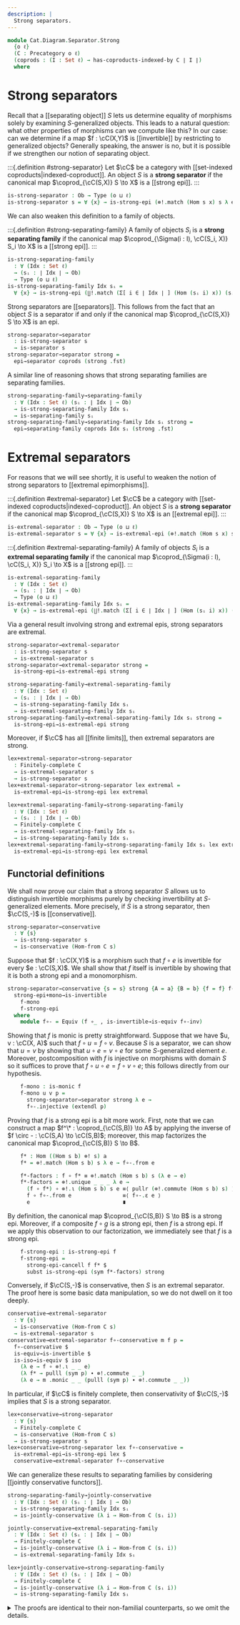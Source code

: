 ```yaml
---
description: |
  Strong separators.
---
```


<!--
```agda
open import Cat.Diagram.Coequaliser.RegularEpi
open import Cat.Diagram.Coproduct.Copower
open import Cat.Diagram.Coproduct.Indexed
open import Cat.Diagram.Limit.Finite
open import Cat.Functor.Conservative
open import Cat.Instances.Sets
open import Cat.Functor.Joint
open import Cat.Functor.Hom
open import Cat.Prelude

import Cat.Morphism.StrongEpi
import Cat.Diagram.Separator
import Cat.Reasoning
```
-->

```agda
module Cat.Diagram.Separator.Strong
  {o ℓ}
  (C : Precategory o ℓ)
  (coprods : (I : Set ℓ) → has-coproducts-indexed-by C ∣ I ∣)
  where
```

<!--
```agda
open Cat.Morphism.StrongEpi C
open Cat.Diagram.Separator C
open Cat.Reasoning C
open Copowers coprods

private variable
  s : Ob
```
-->

# Strong separators

Recall that a [[separating object]] $S$ lets us determine equality of
morphisms solely by examining $S$-generalized objects. This leads to
a natural question: what other properties of morphisms can we compute
like this? In our case: can we determine if a map $f : \cC(X,Y)$ is
[[invertible]] by restricting to generalized objects? Generally speaking,
the answer is no, but it is possible if we strengthen our notion of
separating object.

:::{.definition #strong-separator}
Let $\cC$ be a category with [[set-indexed coproducts|indexed-coproduct]].
An object $S$ is a **strong separator** if the canonical map $\coprod_{\cC(S,X)} S \to X$
is a [[strong epi]].
:::

```agda
is-strong-separator : Ob → Type (o ⊔ ℓ)
is-strong-separator s = ∀ {x} → is-strong-epi (⊗!.match (Hom s x) s λ e → e)
```

We can also weaken this definition to a family of objects.

:::{.definition #strong-separating-family}
A family of objects $S_i$ is a **strong separating family** if the
canonical map $\coprod_{\Sigma(i : I), \cC(S_i, X)} S_i \to X$
is a [[strong epi]].
:::

```agda
is-strong-separating-family
  : ∀ (Idx : Set ℓ)
  → (sᵢ : ∣ Idx ∣ → Ob)
  → Type (o ⊔ ℓ)
is-strong-separating-family Idx sᵢ =
  ∀ {x} → is-strong-epi (∐!.match (Σ[ i ∈ ∣ Idx ∣ ] (Hom (sᵢ i) x)) (sᵢ ⊙ fst) snd)
```

Strong separators are [[separators]]. This follows from the fact
that an object $S$ is a separator if and only if the canonical map
$\coprod_{\cC(S,X)} S \to X$ is an epi.

```agda
strong-separator→separator
  : is-strong-separator s
  → is-separator s
strong-separator→separator strong =
  epi→separator coprods (strong .fst)
```

A similar line of reasoning shows that strong separating families are
separating families.

```agda
strong-separating-family→separating-family
  : ∀ (Idx : Set ℓ) (sᵢ : ∣ Idx ∣ → Ob)
  → is-strong-separating-family Idx sᵢ
  → is-separating-family sᵢ
strong-separating-family→separating-family Idx sᵢ strong =
  epi→separating-family coprods Idx sᵢ (strong .fst)
```

# Extremal separators

For reasons that we will see shortly, it is useful to weaken the notion
of strong separators to [[extremal epimorphisms]].

:::{.definition #extremal-separator}
Let $\cC$ be a category with [[set-indexed coproducts|indexed-coproduct]].
An object $S$ is a **strong separator** if the canonical map $\coprod_{\cC(S,X)} S \to X$
is an [[extremal epi]].
:::

```agda
is-extremal-separator : Ob → Type (o ⊔ ℓ)
is-extremal-separator s = ∀ {x} → is-extremal-epi (⊗!.match (Hom s x) s λ e → e)
```

:::{.definition #extremal-separating-family}
A family of objects $S_i$ is a **extremal separating family** if the
canonical map $\coprod_{\Sigma(i : I), \cC(S_i, X)} S_i \to X$
is a [[strong epi]].
:::

```agda
is-extremal-separating-family
  : ∀ (Idx : Set ℓ)
  → (sᵢ : ∣ Idx ∣ → Ob)
  → Type (o ⊔ ℓ)
is-extremal-separating-family Idx sᵢ =
  ∀ {x} → is-extremal-epi (∐!.match (Σ[ i ∈ ∣ Idx ∣ ] (Hom (sᵢ i) x)) (sᵢ ⊙ fst) snd)
```

Via a general result involving strong and extremal epis, strong separators
are extremal.

```agda
strong-separator→extremal-separator
  : is-strong-separator s
  → is-extremal-separator s
strong-separator→extremal-separator strong =
  is-strong-epi→is-extremal-epi strong

strong-separating-family→extremal-separating-family
  : ∀ (Idx : Set ℓ)
  → (sᵢ : ∣ Idx ∣ → Ob)
  → is-strong-separating-family Idx sᵢ
  → is-extremal-separating-family Idx sᵢ
strong-separating-family→extremal-separating-family Idx sᵢ strong =
  is-strong-epi→is-extremal-epi strong
```

Moreover, if $\cC$ has all [[finite limits]], then extremal separators
are strong.

```agda
lex+extremal-separator→strong-separator
  : Finitely-complete C
  → is-extremal-separator s
  → is-strong-separator s
lex+extremal-separator→strong-separator lex extremal =
  is-extremal-epi→is-strong-epi lex extremal

lex+extremal-separating-family→strong-separating-family
  : ∀ (Idx : Set ℓ)
  → (sᵢ : ∣ Idx ∣ → Ob)
  → Finitely-complete C
  → is-extremal-separating-family Idx sᵢ
  → is-strong-separating-family Idx sᵢ
lex+extremal-separating-family→strong-separating-family Idx sᵢ lex extremal =
  is-extremal-epi→is-strong-epi lex extremal
```

## Functorial definitions

We shall now prove our claim that a strong separator $S$ allows us to
distinguish invertible morphisms purely by checking invertibility at
$S$-generalized elements. More precisely, if $S$ is a strong separator,
then $\cC(S,-)$ is [[conservative]].

```agda
strong-separator→conservative
  : ∀ {s}
  → is-strong-separator s
  → is-conservative (Hom-from C s)
```

Suppose that $f : \cC(X,Y)$ is a morphism such that $f \circ e$ is invertible
for every $e : \cC(S,X)$. We shall show that $f$ itself is invertible
by showing that it is both a strong epi and a monomorphism.

```agda
strong-separator→conservative {s = s} strong {A = a} {B = b} {f = f} f∘-inv =
  strong-epi+mono→is-invertible
    f-mono
    f-strong-epi
  where
    module f∘- = Equiv (f ∘_ , is-invertible→is-equiv f∘-inv)
```

Showing that $f$ is monic is pretty straightforward. Suppose that
we have $u, v : \cC(X, A)$ such that $f \circ u = f \circ v$.
Because $S$ is a separator, we can show that $u = v$ by showing
that $u \circ e = v \circ e$ for some $S$-generalized element $e$.
Moreover, postcomposition with $f$ is injective on morphisms with domain
$S$ so it suffices to prove that $f \circ u \circ e = f \circ v \circ e$;
this follows directly from our hypothesis.

```agda
    f-mono : is-monic f
    f-mono u v p =
      strong-separator→separator strong λ e →
      f∘-.injective (extendl p)
```

Proving that $f$ is a strong epi is a bit more work. First, note that
we can construct a map $f^\* : \coprod_{\cC(S,B)} \to A$ by applying
the inverse of $f \circ - : \cC(S,A) \to \cC(S,B)$; moreover, this
map factorizes the canonical map $\coprod_{\cC(S,B)} S \to B$.

```agda
    f* : Hom ((Hom s b) ⊗! s) a
    f* = ⊗!.match (Hom s b) s λ e → f∘-.from e

    f*-factors : f ∘ f* ≡ ⊗!.match (Hom s b) s (λ e → e)
    f*-factors = ⊗!.unique _ _ _ λ e →
      (f ∘ f*) ∘ ⊗!.ι (Hom s b) s e ≡⟨ pullr (⊗!.commute (Hom s b) s) ⟩
      f ∘ f∘-.from e                ≡⟨ f∘-.ε e ⟩
      e                             ∎
```

By definition, the canonical map $\coprod_{\cC(S,B)} S \to B$ is a strong
epi. Moreover, if a composite $f \circ g$ is a strong epi, then $f$
is a strong epi. If we apply this observation to our factorization, we
immediately see that $f$ is a strong epi.

```agda
    f-strong-epi : is-strong-epi f
    f-strong-epi =
      strong-epi-cancell f f* $
      subst is-strong-epi (sym f*-factors) strong
```

Conversely, if $\cC(S,-)$ is conservative, then $S$ is an extremal
separator. The proof here is some basic data manipulation, so we
do not dwell on it too deeply.

```agda
conservative→extremal-separator
  : ∀ {s}
  → is-conservative (Hom-from C s)
  → is-extremal-separator s
conservative→extremal-separator f∘-conservative m f p =
  f∘-conservative $
  is-equiv→is-invertible $
  is-iso→is-equiv $ iso
    (λ e → f ∘ ⊗!.ι _ _ e)
    (λ f* → pulll (sym p) ∙ ⊗!.commute _ _)
    (λ e → m .monic _ _ (pulll (sym p) ∙ ⊗!.commute _ _))
```

In particular, if $\cC$ is finitely complete, then conservativity
of $\cC(S,-)$ implies that $S$ is a strong separator.

```agda
lex+conservative→strong-separator
  : ∀ {s}
  → Finitely-complete C
  → is-conservative (Hom-from C s)
  → is-strong-separator s
lex+conservative→strong-separator lex f∘-conservative =
  is-extremal-epi→is-strong-epi lex $
  conservative→extremal-separator f∘-conservative
```

We can generalize these results to separating families by considering
[[jointly conservative functors]].

```agda
strong-separating-family→jointly-conservative
  : ∀ (Idx : Set ℓ) (sᵢ : ∣ Idx ∣ → Ob)
  → is-strong-separating-family Idx sᵢ
  → is-jointly-conservative (λ i → Hom-from C (sᵢ i))

jointly-conservative→extremal-separating-family
  : ∀ (Idx : Set ℓ) (sᵢ : ∣ Idx ∣ → Ob)
  → Finitely-complete C
  → is-jointly-conservative (λ i → Hom-from C (sᵢ i))
  → is-extremal-separating-family Idx sᵢ

lex+jointly-conservative→strong-separating-family
  : ∀ (Idx : Set ℓ) (sᵢ : ∣ Idx ∣ → Ob)
  → Finitely-complete C
  → is-jointly-conservative (λ i → Hom-from C (sᵢ i))
  → is-strong-separating-family Idx sᵢ
```

<details>
<summary>The proofs are identical to their non-familial counterparts,
so we omit the details.
</summary>
```agda
strong-separating-family→jointly-conservative Idx sᵢ strong {x = a} {y = b} {f = f} f∘ᵢ-inv =
  strong-epi+mono→is-invertible
    f-mono
    f-strong-epi
  where
    module f∘- {i : ∣ Idx ∣} = Equiv (_ , is-invertible→is-equiv (f∘ᵢ-inv i))

```
f-mono : is-monic f
f-mono u v p =
  strong-separating-family→separating-family Idx sᵢ strong λ eᵢ →
  f∘-.injective (extendl p)

f* : Hom (∐! (Σ[ i ∈ ∣ Idx ∣ ] (Hom (sᵢ i) b)) (sᵢ ⊙ fst)) a
f* = ∐!.match _ _ (f∘-.from ⊙ snd)

f*-factors : f ∘ f* ≡ ∐!.match (Σ[ i ∈ ∣ Idx ∣ ] (Hom (sᵢ i) b)) (sᵢ ⊙ fst) snd
f*-factors =
  ∐!.unique _ _ _ λ (i , eᵢ) →
  (f ∘ f*) ∘ ∐!.ι _ _ (i , eᵢ) ≡⟨ pullr (∐!.commute _ _) ⟩
  f ∘ f∘-.from eᵢ              ≡⟨ f∘-.ε eᵢ ⟩
  eᵢ                           ∎

f-strong-epi : is-strong-epi f
f-strong-epi =
  strong-epi-cancell f f* $
  subst is-strong-epi (sym f*-factors) strong
```

jointly-conservative→extremal-separating-family Idx sᵢ lex f∘-conservative m f p =
f∘-conservative $ λ i →
is-equiv→is-invertible $
is-iso→is-equiv $ iso
(λ eᵢ → f ∘ ∐!.ι _ _ (i , eᵢ))
(λ f\* → pulll (sym p) ∙ ∐!.commute _ _)
(λ eᵢ → m .monic _ _ (pulll (sym p) ∙ ∐!.commute _ _))

lex+jointly-conservative→strong-separating-family Idx sᵢ lex f∘-conservative =
is-extremal-epi→is-strong-epi lex $
jointly-conservative→extremal-separating-family Idx sᵢ lex f∘-conservative

```
</details>
```

